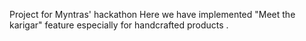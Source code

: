 Project for Myntras' hackathon
Here we have implemented "Meet the karigar" feature especially for handcrafted products .
